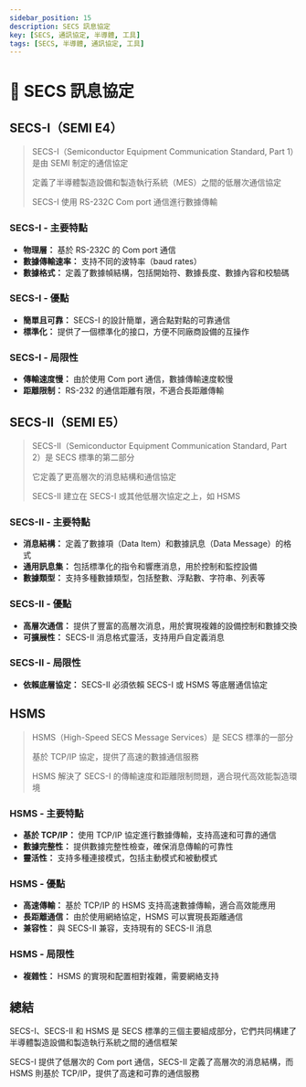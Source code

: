 ```yaml
---
sidebar_position: 15
description: SECS 訊息協定
key: [SECS, 通訊協定, 半導體, 工具]
tags: [SECS, 半導體, 通訊協定, 工具]
---
```


# 🔰 SECS 訊息協定

## SECS-I（SEMI E4）

> SECS-I（Semiconductor Equipment Communication Standard, Part 1）是由 SEMI 制定的通信協定
>
> 定義了半導體製造設備和製造執行系統（MES）之間的低層次通信協定
>
> SECS-I 使用 RS-232C Com port 通信進行數據傳輸

### SECS-I - 主要特點

- **物理層：** 基於 RS-232C 的 Com port 通信
- **數據傳輸速率：** 支持不同的波特率（baud rates）
- **數據格式：** 定義了數據幀結構，包括開始符、數據長度、數據內容和校驗碼

### SECS-I - 優點

- **簡單且可靠：** SECS-I 的設計簡單，適合點對點的可靠通信
- **標準化：** 提供了一個標準化的接口，方便不同廠商設備的互操作

### SECS-I - 局限性

- **傳輸速度慢：** 由於使用 Com port 通信，數據傳輸速度較慢
- **距離限制：** RS-232 的通信距離有限，不適合長距離傳輸

## SECS-II（SEMI E5）

> SECS-II（Semiconductor Equipment Communication Standard, Part 2）是 SECS 標準的第二部分
>
> 它定義了更高層次的消息結構和通信協定
>
> SECS-II 建立在 SECS-I 或其他低層次協定之上，如 HSMS

### SECS-II - 主要特點

- **消息結構：** 定義了數據項（Data Item）和數據訊息（Data Message）的格式
- **通用訊息集：** 包括標準化的指令和響應消息，用於控制和監控設備
- **數據類型：** 支持多種數據類型，包括整數、浮點數、字符串、列表等

### SECS-II - 優點

- **高層次通信：** 提供了豐富的高層次消息，用於實現複雜的設備控制和數據交換
- **可擴展性：** SECS-II 消息格式靈活，支持用戶自定義消息

### SECS-II - 局限性

- **依賴底層協定：** SECS-II 必須依賴 SECS-I 或 HSMS 等底層通信協定

## HSMS

> HSMS（High-Speed SECS Message Services）是 SECS 標準的一部分
>
> 基於 TCP/IP 協定，提供了高速的數據通信服務
>
> HSMS 解決了 SECS-I 的傳輸速度和距離限制問題，適合現代高效能製造環境

### HSMS - 主要特點

- **基於 TCP/IP：** 使用 TCP/IP 協定進行數據傳輸，支持高速和可靠的通信
- **數據完整性：** 提供數據完整性檢查，確保消息傳輸的可靠性
- **靈活性：** 支持多種連接模式，包括主動模式和被動模式

### HSMS - 優點

- **高速傳輸：** 基於 TCP/IP 的 HSMS 支持高速數據傳輸，適合高效能應用
- **長距離通信：** 由於使用網絡協定，HSMS 可以實現長距離通信
- **兼容性：** 與 SECS-II 兼容，支持現有的 SECS-II 消息

### HSMS - 局限性

- **複雜性：** HSMS 的實現和配置相對複雜，需要網絡支持

## 總結

SECS-I、SECS-II 和 HSMS 是 SECS 標準的三個主要組成部分，它們共同構建了半導體製造設備和製造執行系統之間的通信框架

SECS-I 提供了低層次的 Com port 通信，SECS-II 定義了高層次的消息結構，而 HSMS 則基於 TCP/IP，提供了高速和可靠的通信服務
